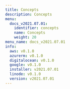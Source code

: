 ```yaml
---
title: Concepts
description: Concepts
menu:
  docs_v2021.07.01:
    identifier: concepts
    name: Concepts
    weight: 20
menu_name: docs_v2021.07.01
info:
  aws: v0.1.0
  azurerm: v0.1.0
  digitalocean: v0.1.0
  google: v0.1.0
  installer: v2021.07.01
  linode: v0.1.0
  version: v2021.07.01
---
```


